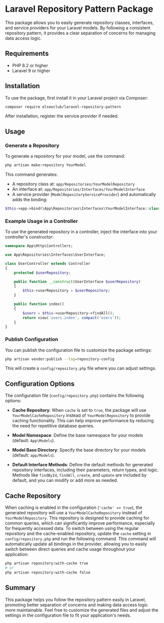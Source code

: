 # Laravel Repository Pattern Package

This package allows you to easily generate repository classes, interfaces, and service providers for your Laravel models. By following a consistent repository pattern, it provides a clear separation of concerns for managing data access logic.

## Requirements

- PHP 8.2 or higher
- Laravel 9 or higher

## Installation

To use the package, first install it in your Laravel project via Composer:

```bash
composer require elseoclub/laravel-repository-pattern
```

After installation, register the service provider if needed.

## Usage

### Generate a Repository

To generate a repository for your model, use the command:

```bash
php artisan make:repository YourModel
```

This command generates:

- A repository class at: `app/Repositories/YourModelRepository`
- An interface at: `app/Repositories/Interfaces/YourModelInterface`
- A service provider (`ModelRepositoryServiceProvider`) and automatically adds the binding:

```php
$this->app->bind(\App\Repositories\Interfaces\YourModelInterface::class, \App\Repositories\YourModelRepository::class);
```

### Example Usage in a Controller

To use the generated repository in a controller, inject the interface into your controller's constructor:

```php
namespace App\Http\Controllers;

use App\Repositories\Interfaces\UserInterface;

class UserController extends Controller
{
    protected $userRepository;

    public function __construct(UserInterface $userRepository)
    {
        $this->userRepository = $userRepository;
    }

    public function index()
    {
        $users = $this->userRepository->findAll();
        return view('users.index', compact('users'));
    }
}
```

### Publish Configuration

You can publish the configuration file to customize the package settings:

```bash
php artisan vendor:publish --tag=repository-config
```

This will create a `config/repository.php` file where you can adjust settings.

## Configuration Options

The configuration file (`config/repository.php`) contains the following options:

- **Cache Repository**: When `cache` is set to `true`, the package will use `YourModelCacheRepository` instead of `YourModelRepository` to provide caching functionality. This can help improve performance by reducing the need for repetitive database queries.

- **Model Namespace**: Define the base namespace for your models (default: `App\Models`).

- **Model Base Directory**: Specify the base directory for your models (default: `app/Models`).

- **Default Interface Methods**: Define the default methods for generated repository interfaces, including their parameters, return types, and logic. Methods like `findById`, `findAll`, `create`, and `update` are included by default, and you can modify or add more as needed.

## Cache Repository

When caching is enabled in the configuration (`'cache' => true`), the generated repository will use a `YourModelCacheRepository` instead of `YourModelRepository`. This repository is designed to provide caching for common queries, which can significantly improve performance, especially for frequently accessed data. To switch between using the regular repository and the cache-enabled repository, update the `cache` setting in `config/repository.php` and run the following command. This command will automatically update all bindings in the provider, allowing you to easily switch between direct queries and cache usage throughout your application:

```bash
php artisan repository:with-cache true
# or
php artisan repository:with-cache false
```

## Summary

This package helps you follow the repository pattern easily in Laravel, promoting better separation of concerns and making data access logic more maintainable. Feel free to customize the generated files and adjust the settings in the configuration file to fit your application's needs.


